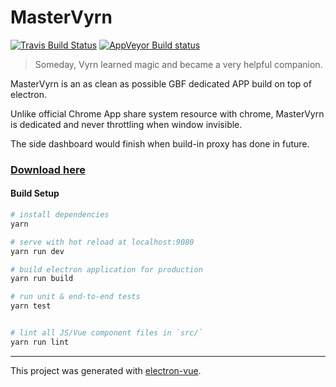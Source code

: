 # MasterVyrn
[![Travis Build Status](https://travis-ci.org/LightouchDev/MasterVyrn.svg?branch=master)](https://travis-ci.org/LightouchDev/MasterVyrn) [![AppVeyor Build status](https://ci.appveyor.com/api/projects/status/0922t0n0tggadlvl?svg=true)](https://ci.appveyor.com/project/miaulightouch/mastervyrn)


> Someday, Vyrn learned magic and became a very helpful companion.

MasterVyrn is an as clean as possible GBF dedicated APP build on top of electron.

Unlike official Chrome App share system resource with chrome, MasterVyrn is dedicated and never throttling when window invisible.

The side dashboard would finish when build-in proxy has done in future.

### [Download here](https://github.com/LightouchDev/MasterVyrn/releases)

#### Build Setup

``` bash
# install dependencies
yarn

# serve with hot reload at localhost:9080
yarn run dev

# build electron application for production
yarn run build

# run unit & end-to-end tests
yarn test


# lint all JS/Vue component files in `src/`
yarn run lint

```

---

This project was generated with [electron-vue](https://github.com/SimulatedGREG/electron-vue).